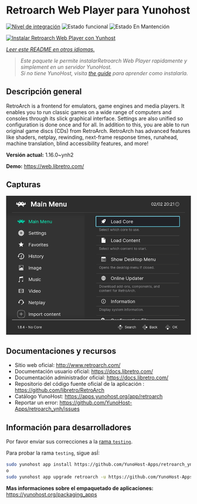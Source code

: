<!--
Este archivo README esta generado automaticamente<https://github.com/YunoHost/apps/tree/master/tools/readme_generator>
No se debe editar a mano.
-->

# Retroarch Web Player para Yunohost

[![Nivel de integración](https://apps.yunohost.org/badge/integration/retroarch)](https://ci-apps.yunohost.org/ci/apps/retroarch/)
![Estado funcional](https://apps.yunohost.org/badge/state/retroarch)
![Estado En Mantención](https://apps.yunohost.org/badge/maintained/retroarch)

[![Instalar Retroarch Web Player con Yunhost](https://install-app.yunohost.org/install-with-yunohost.svg)](https://install-app.yunohost.org/?app=retroarch)

*[Leer este README en otros idiomas.](./ALL_README.md)*

> *Este paquete le permite instalarRetroarch Web Player rapidamente y simplement en un servidor YunoHost.*  
> *Si no tiene YunoHost, visita [the guide](https://yunohost.org/install) para aprender como instalarla.*

## Descripción general

RetroArch is a frontend for emulators, game engines and media players.
It enables you to run classic games on a wide range of computers and consoles through its slick graphical interface. Settings are also unified so configuration is done once and for all.
In addition to this, you are able to run original game discs (CDs) from RetroArch.
RetroArch has advanced features like shaders, netplay, rewinding, next-frame response times, runahead, machine translation, blind accessibility features, and more!


**Versión actual:** 1.16.0~ynh2

**Demo:** <https://web.libretro.com/>

## Capturas

![Captura de Retroarch Web Player](./doc/screenshots/ozone-main-menu.jpg)

## Documentaciones y recursos

- Sitio web oficial: <http://www.retroarch.com/>
- Documentación usuario oficial: <https://docs.libretro.com/>
- Documentación administrador oficial: <https://docs.libretro.com/>
- Repositorio del código fuente oficial de la aplicación : <https://github.com/libretro/RetroArch>
- Catálogo YunoHost: <https://apps.yunohost.org/app/retroarch>
- Reportar un error: <https://github.com/YunoHost-Apps/retroarch_ynh/issues>

## Información para desarrolladores

Por favor enviar sus correcciones a la [rama `testing`](https://github.com/YunoHost-Apps/retroarch_ynh/tree/testing).

Para probar la rama `testing`, sigue asÍ:

```bash
sudo yunohost app install https://github.com/YunoHost-Apps/retroarch_ynh/tree/testing --debug
o
sudo yunohost app upgrade retroarch -u https://github.com/YunoHost-Apps/retroarch_ynh/tree/testing --debug
```

**Mas informaciones sobre el empaquetado de aplicaciones:** <https://yunohost.org/packaging_apps>
